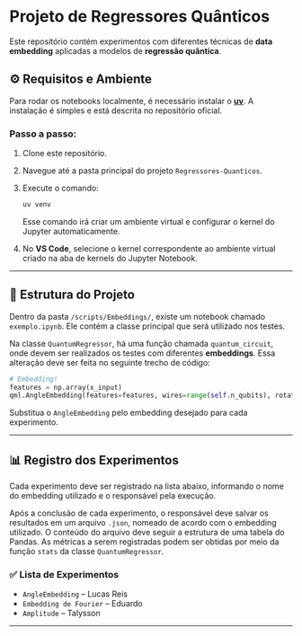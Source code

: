 
# Projeto de Regressores Quânticos

Este repositório contém experimentos com diferentes técnicas de **data embedding** aplicadas a modelos de **regressão quântica**.

## ⚙️ Requisitos e Ambiente

Para rodar os notebooks localmente, é necessário instalar o [**uv**](https://github.com/astral-sh/uv). A instalação é simples e está descrita no repositório oficial.

### Passo a passo:

1. Clone este repositório.

2. Navegue até a pasta principal do projeto `Regressores-Quanticos`.

3. Execute o comando:

   ```bash
   uv venv
   ```

   Esse comando irá criar um ambiente virtual e configurar o kernel do Jupyter automaticamente.

4. No **VS Code**, selecione o kernel correspondente ao ambiente virtual criado na aba de kernels do Jupyter Notebook.

---

## 📂 Estrutura do Projeto

Dentro da pasta `/scripts/Embeddings/`, existe um notebook chamado `exemplo.ipynb`. Ele contém a classe principal que será utilizado nos testes.

Na classe `QuantumRegressor`, há uma função chamada `quantum_circuit`, onde devem ser realizados os testes com diferentes **embeddings**. Essa alteração deve ser feita no seguinte trecho de código:

```python
# Embedding!
features = np.array(x_input)
qml.AngleEmbedding(features=features, wires=range(self.n_qubits), rotation='X')
```

Substitua o `AngleEmbedding` pelo embedding desejado para cada experimento.

---

## 📊 Registro dos Experimentos

Cada experimento deve ser registrado na lista abaixo, informando o nome do embedding utilizado e o responsável pela execução.

Após a conclusão de cada experimento, o responsável deve salvar os resultados em um arquivo `.json`, nomeado de acordo com o embedding utilizado. O conteúdo do arquivo deve seguir a estrutura de uma tabela do Pandas. As métricas a serem registradas podem ser obtidas por meio da função `stats` da classe `QuantumRegressor`.

### ✅ Lista de Experimentos

- `AngleEmbedding` – Lucas Reis
- `Embedding de Fourier` – Eduardo
- `Amplitude` – Talysson
---

